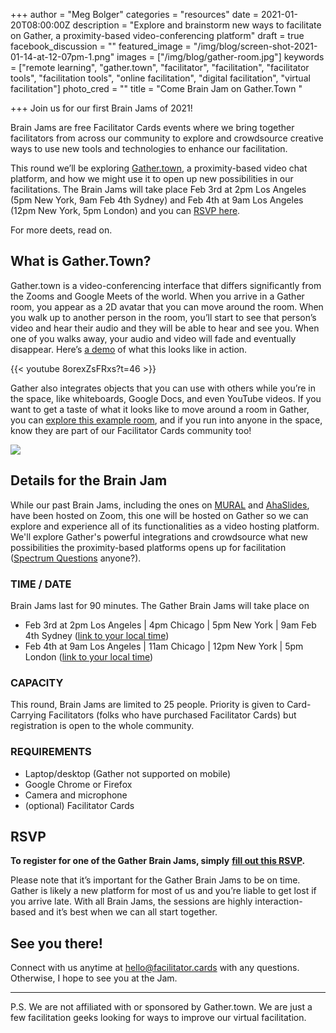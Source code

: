+++
author = "Meg Bolger"
categories = "resources"
date = 2021-01-20T08:00:00Z
description = "Explore and brainstorm new ways to facilitate on Gather, a proximity-based video-conferencing platform"
draft = true
facebook_discussion = ""
featured_image = "/img/blog/screen-shot-2021-01-14-at-12-07pm-1.png"
images = ["/img/blog/gather-room.jpg"]
keywords = ["remote learning", "gather.town", "facilitator", "facilitation", "facilitator tools", "facilitation tools", "online facilitation", "digital facilitation", "virtual facilitation"]
photo_cred = ""
title = "Come Brain Jam on Gather.Town "

+++
Join us for our first Brain Jams of 2021!

Brain Jams are free Facilitator Cards events where we bring together facilitators from across our community to explore and crowdsource creative ways to use new tools and technologies to enhance our facilitation.

This round we’ll be exploring [Gather.town,](https://gather.town/) a proximity-based video chat platform, and how we might use it to open up new possibilities in our facilitations. The Brain Jams will take place Feb 3rd at 2pm Los Angeles (5pm New York, 9am Feb 4th Sydney) and Feb 4th at 9am Los Angeles (12pm New York, 5pm London) and you can [RSVP here](https://hues.typeform.com/to/JsdzcHFy).

For more deets, read on.

## What is Gather.Town?

Gather.town is a video-conferencing interface that differs significantly from the Zooms and Google Meets of the world. When you arrive in a Gather room, you appear as a 2D avatar that you can move around the room. When you walk up to another person in the room, you’ll start to see that person’s video and hear their audio and they will be able to hear and see you. When one of you walks away, your audio and video will fade and eventually disappear. Here’s [a demo](https://youtu.be/8orexZsFRxs?t=19) of what this looks like in action.

{{< youtube 8orexZsFRxs?t=46 >}}

Gather also integrates objects that you can use with others while you’re in the space, like whiteboards, Google Docs, and even YouTube videos. If you want to get a taste of what it looks like to move around a room in Gather, you can [explore this example room](https://gather.town/app/jtguOJTf6LYk71me/facilitate), and if you run into anyone in the space, know they are part of our Facilitator Cards community too!

![](/img/blog/gather-room.jpg)

## Details for the Brain Jam

While our past Brain Jams, including the ones on [MURAL](https://www.facilitator.cards/blog/using-mural-for-virtual-facilitation-canning-the-brain-jam/) and [AhaSlides](https://www.facilitator.cards/blog/using-ahaslides-for-virtual-facilitation-canning-the-brain-jam/), have been hosted on Zoom, this one will be hosted on Gather so we can explore and experience all of its functionalities as a video hosting platform. We'll explore Gather's powerful integrations and crowdsource what new possibilities the proximity-based platforms opens up for facilitation ([Spectrum Questions](https://www.facilitator.cards/cards/spectrum-questions/) anyone?). 

### TIME / DATE

Brain Jams last for 90 minutes. The Gather Brain Jams will take place on

* Feb 3rd at 2pm Los Angeles | 4pm Chicago | 5pm New York | 9am Feb 4th Sydney ([link to your local time](http://www.worldtimebuddy.com/event?lid=2147714%2C5809844%2C4671654%2C2643743&h=5809844&sts=26872320&sln=14-15.5&a=show&euid=73f11ee8-28c0-b454-c570-958145646045))
* Feb 4th at 9am Los Angeles | 11am Chicago | 12pm New York | 5pm London ([link to your local time](http://www.worldtimebuddy.com/event?lid=2147714%2C5809844%2C4671654%2C2643743&h=5809844&sts=26873760&sln=9-10.5&a=show&euid=a6f43bcf-9293-4884-c52b-4a0e178788ec))

### CAPACITY

This round, Brain Jams are limited to 25 people. Priority is given to Card-Carrying Facilitators (folks who have purchased Facilitator Cards) but registration is open to the whole community.

### REQUIREMENTS

* Laptop/desktop (Gather not supported on mobile)
* Google Chrome or Firefox
* Camera and microphone
* (optional) Facilitator Cards

## RSVP

**To register for one of the Gather Brain Jams, simply** [**fill out this RSVP**](https://hues.typeform.com/to/JsdzcHFy)**.**

Please note that it’s important for the Gather Brain Jams to be on time. Gather is likely a new platform for most of us and you’re liable to get lost if you arrive late. With all Brain Jams, the sessions are highly interaction-based and it’s best when we can all start together.

## See you there!

Connect with us anytime at hello@facilitator.cards with any questions. Otherwise, I hope to see you at the Jam.

***

P.S. We are not affiliated with or sponsored by Gather.town. We are just a few facilitation geeks looking for ways to improve our virtual facilitation.